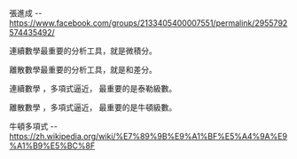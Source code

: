 
張進成 -- https://www.facebook.com/groups/2133405400007551/permalink/2955792574435492/

連續數學最重要的分析工具，就是微積分。

離散數學最重要的分析工具，就是和差分。

連續數學 ，多項式逼近， 最重要的是泰勒級數。

離散數學 ，多項式逼近， 最重要的是牛頓級數。

牛頓多項式 -- https://zh.wikipedia.org/wiki/%E7%89%9B%E9%A1%BF%E5%A4%9A%E9%A1%B9%E5%BC%8F